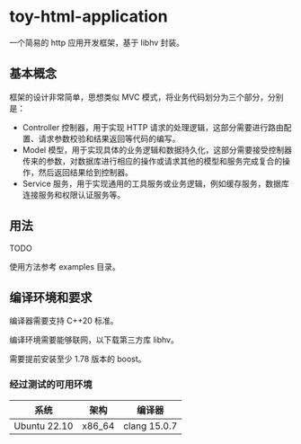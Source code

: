 # toy-html-application
一个简易的 http 应用开发框架，基于 libhv 封装。


## 基本概念
框架的设计非常简单，思想类似 MVC 模式，将业务代码划分为三个部分，分别是：
- Controller 控制器，用于实现 HTTP 请求的处理逻辑，这部分需要进行路由配置、请求参数校验和结果返回等代码的编写。
- Model 模型，用于实现具体的业务逻辑和数据持久化，这部分需要接受控制器传来的参数，对数据库进行相应的操作或请求其他的模型和服务完成复合的操作，然后返回结果给到控制器。
- Service 服务，用于实现通用的工具服务或业务逻辑，例如缓存服务，数据库连接服务和权限认证服务等。

## 用法
TODO

使用方法参考 examples 目录。

## 编译环境和要求
编译器需要支持 C++20 标准。   

编译环境需要能够联网，以下载第三方库 libhv。   

需要提前安装至少 1.78 版本的 boost。   
 
### 经过测试的可用环境
| 系统         | 架构   | 编译器       |
| ------------ | ------ | ------------ |
| Ubuntu 22.10 | x86_64 | clang 15.0.7 |

